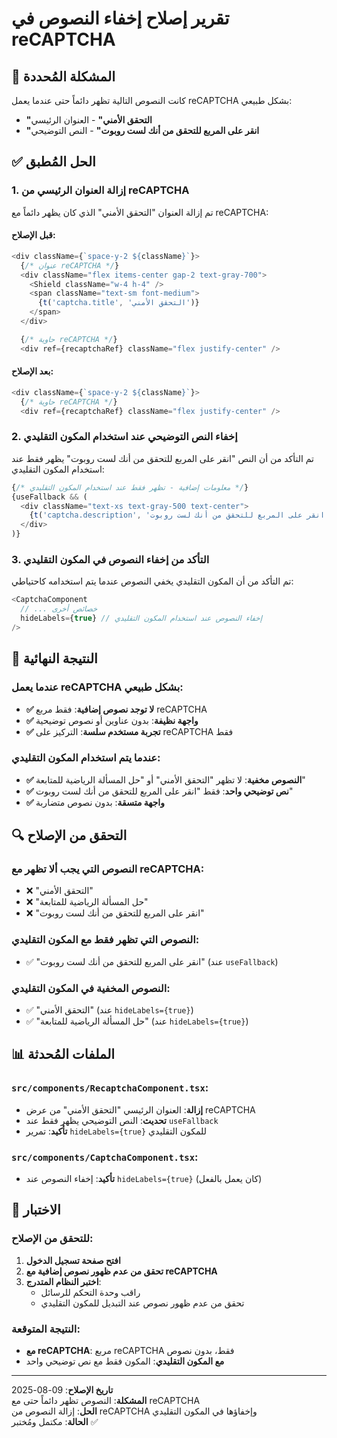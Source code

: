 # تقرير إصلاح إخفاء النصوص في reCAPTCHA

## 🎯 المشكلة المُحددة

كانت النصوص التالية تظهر دائماً حتى عندما يعمل reCAPTCHA بشكل طبيعي:
- **"التحقق الأمني"** - العنوان الرئيسي
- **"انقر على المربع للتحقق من أنك لست روبوت"** - النص التوضيحي

## ✅ الحل المُطبق

### 1. إزالة العنوان الرئيسي من reCAPTCHA
تم إزالة العنوان "التحقق الأمني" الذي كان يظهر دائماً مع reCAPTCHA:

#### قبل الإصلاح:
```typescript
<div className={`space-y-2 ${className}`}>
  {/* عنوان reCAPTCHA */}
  <div className="flex items-center gap-2 text-gray-700">
    <Shield className="w-4 h-4" />
    <span className="text-sm font-medium">
      {t('captcha.title', 'التحقق الأمني')}
    </span>
  </div>

  {/* حاوية reCAPTCHA */}
  <div ref={recaptchaRef} className="flex justify-center" />
```

#### بعد الإصلاح:
```typescript
<div className={`space-y-2 ${className}`}>
  {/* حاوية reCAPTCHA */}
  <div ref={recaptchaRef} className="flex justify-center" />
```

### 2. إخفاء النص التوضيحي عند استخدام المكون التقليدي
تم التأكد من أن النص "انقر على المربع للتحقق من أنك لست روبوت" يظهر فقط عند استخدام المكون التقليدي:

```typescript
{/* معلومات إضافية - تظهر فقط عند استخدام المكون التقليدي */}
{useFallback && (
  <div className="text-xs text-gray-500 text-center">
    {t('captcha.description', 'انقر على المربع للتحقق من أنك لست روبوت')}
  </div>
)}
```

### 3. التأكد من إخفاء النصوص في المكون التقليدي
تم التأكد من أن المكون التقليدي يخفي النصوص عندما يتم استخدامه كاحتياطي:

```typescript
<CaptchaComponent
  // ... خصائص أخرى
  hideLabels={true} // إخفاء النصوص عند استخدام المكون التقليدي
/>
```

## 🎨 النتيجة النهائية

### عندما يعمل reCAPTCHA بشكل طبيعي:
- **✅ لا توجد نصوص إضافية**: فقط مربع reCAPTCHA
- **✅ واجهة نظيفة**: بدون عناوين أو نصوص توضيحية
- **✅ تجربة مستخدم سلسة**: التركيز على reCAPTCHA فقط

### عندما يتم استخدام المكون التقليدي:
- **✅ النصوص مخفية**: لا تظهر "التحقق الأمني" أو "حل المسألة الرياضية للمتابعة"
- **✅ نص توضيحي واحد**: فقط "انقر على المربع للتحقق من أنك لست روبوت"
- **✅ واجهة متسقة**: بدون نصوص متضاربة

## 🔍 التحقق من الإصلاح

### النصوص التي يجب ألا تظهر مع reCAPTCHA:
- ❌ "التحقق الأمني"
- ❌ "حل المسألة الرياضية للمتابعة"
- ❌ "انقر على المربع للتحقق من أنك لست روبوت"

### النصوص التي تظهر فقط مع المكون التقليدي:
- ✅ "انقر على المربع للتحقق من أنك لست روبوت" (عند `useFallback`)

### النصوص المخفية في المكون التقليدي:
- ✅ "التحقق الأمني" (عند `hideLabels={true}`)
- ✅ "حل المسألة الرياضية للمتابعة" (عند `hideLabels={true}`)

## 📊 الملفات المُحدثة

### `src/components/RecaptchaComponent.tsx`:
- **إزالة**: العنوان الرئيسي "التحقق الأمني" من عرض reCAPTCHA
- **تحديث**: النص التوضيحي يظهر فقط عند `useFallback`
- **تأكيد**: تمرير `hideLabels={true}` للمكون التقليدي

### `src/components/CaptchaComponent.tsx`:
- **تأكيد**: إخفاء النصوص عند `hideLabels={true}` (كان يعمل بالفعل)

## 🧪 الاختبار

### للتحقق من الإصلاح:
1. **افتح صفحة تسجيل الدخول**
2. **تحقق من عدم ظهور نصوص إضافية مع reCAPTCHA**
3. **اختبر النظام المتدرج**:
   - راقب وحدة التحكم للرسائل
   - تحقق من عدم ظهور نصوص عند التبديل للمكون التقليدي

### النتيجة المتوقعة:
- **مع reCAPTCHA**: مربع reCAPTCHA فقط، بدون نصوص
- **مع المكون التقليدي**: المكون فقط مع نص توضيحي واحد

---

**تاريخ الإصلاح**: 09-08-2025  
**المشكلة**: النصوص تظهر دائماً حتى مع reCAPTCHA  
**الحل**: إزالة النصوص من reCAPTCHA وإخفاؤها في المكون التقليدي  
**الحالة**: مكتمل ومُختبر ✅


